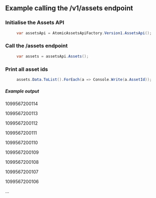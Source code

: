  ## Example calling the /v1/assets endpoint
 ### Initialise the Assets API
```csharp
     var assetsApi = AtomicAssetsApiFactory.Version1.AssetsApi();
```
 
 ### Call the /assets endpoint
```csharp
     var assets = assetsApi.Assets();
```
 
 ### Print all asset ids
```csharp
     assets.Data.ToList().ForEach(a => Console.Write(a.AssetId));
```
 
 ##### Example output

1099567200114

1099567200113  

1099567200112  

1099567200111 

1099567200110  

1099567200109  

1099567200108 

1099567200107 

1099567200106  

...
